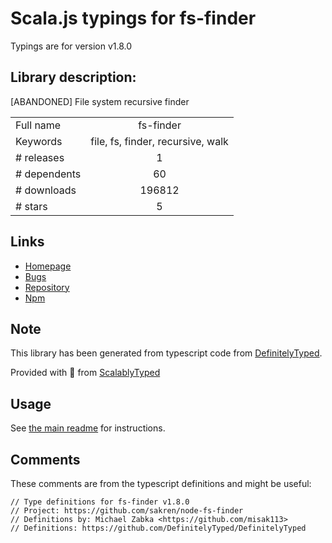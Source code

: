 
# Scala.js typings for fs-finder

Typings are for version v1.8.0

## Library description:
[ABANDONED] File system recursive finder

|                    |                 |
| ------------------ | :-------------: |
| Full name          | fs-finder |
| Keywords           | file, fs, finder, recursive, walk |
| # releases         | 1 |
| # dependents       | 60 |
| # downloads        | 196812 |
| # stars            | 5 |

## Links
- [Homepage](https://github.com/Carrooi/Node-FsFinder)
- [Bugs](https://github.com/Carrooi/Node-FsFinder/issues)
- [Repository](https://github.com/Carrooi/Node-FsFinder)
- [Npm](https://www.npmjs.com/package/fs-finder)
    


## Note
This library has been generated from typescript code from [DefinitelyTyped](https://definitelytyped.org).

Provided with :purple_heart: from [ScalablyTyped](https://github.com/oyvindberg/ScalablyTyped)

## Usage
See [the main readme](../../readme.md) for instructions.

## Comments

These comments are from the typescript definitions and might be useful:
```
// Type definitions for fs-finder v1.8.0
// Project: https://github.com/sakren/node-fs-finder
// Definitions by: Michael Zabka <https://github.com/misak113>
// Definitions: https://github.com/DefinitelyTyped/DefinitelyTyped

```

